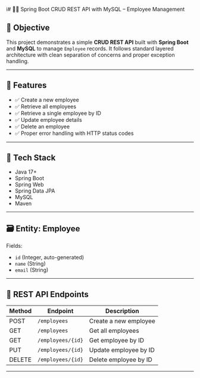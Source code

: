 i# 🧑‍💼 Spring Boot CRUD REST API with MySQL – Employee Management

## 📌 Objective

This project demonstrates a simple **CRUD REST API** built with **Spring Boot** and **MySQL** to manage `Employee` records. It follows standard layered architecture with clean separation of concerns and proper exception handling.

---

## 🚀 Features

- ✅ Create a new employee
- ✅ Retrieve all employees
- ✅ Retrieve a single employee by ID
- ✅ Update employee details
- ✅ Delete an employee
- ✅ Proper error handling with HTTP status codes

---

## 🧩 Tech Stack

- Java 17+
- Spring Boot
- Spring Web
- Spring Data JPA
- MySQL
- Maven

---

## 🗃️ Entity: Employee

Fields:
- `id` (Integer, auto-generated)
- `name` (String)
- `email` (String)

---

## 🔌 REST API Endpoints

| Method | Endpoint           | Description              |
|--------|--------------------|--------------------------|
| POST   | `/employees`       | Create a new employee    |
| GET    | `/employees`       | Get all employees        |
| GET    | `/employees/{id}`  | Get employee by ID       |
| PUT    | `/employees/{id}`  | Update employee by ID    |
| DELETE | `/employees/{id}`  | Delete employee by ID    |

---


